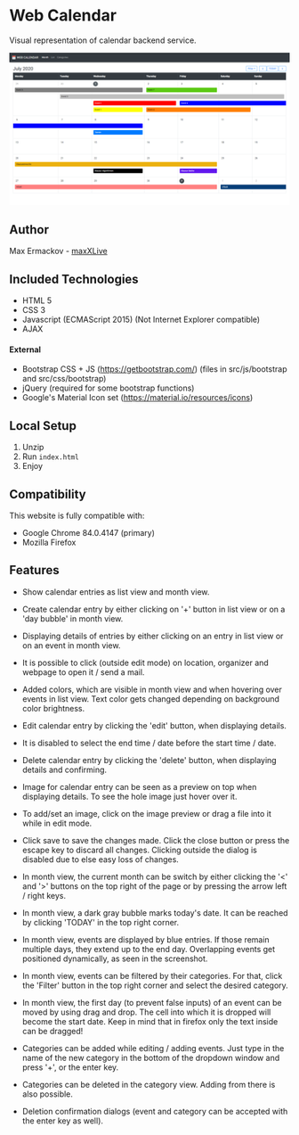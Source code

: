 # Web Calendar

Visual representation of calendar backend service.

![Screenshot](screenshot.png)

## Author
Max Ermackov - [maxXLive](https://github.com/MaxXLive)

## Included Technologies
- HTML 5
- CSS 3
- Javascript (ECMAScript 2015) (Not Internet Explorer compatible)
- AJAX
#### External
- Bootstrap CSS + JS (https://getbootstrap.com/) (files in src/js/bootstrap and src/css/bootstrap)
- jQuery (required for some bootstrap functions)
- Google's Material Icon set (https://material.io/resources/icons)

## Local Setup
1. Unzip
2. Run `index.html`
3. Enjoy

## Compatibility

This website is fully compatible with:
- Google Chrome 84.0.4147 (primary)
- Mozilla Firefox

## Features
- Show calendar entries as list view and month view.

- Create calendar entry by either clicking on '+' button in list view or on a 'day bubble' in month view.

- Displaying details of entries by either clicking on an entry in list view or on an event in month view.

- It is possible to click (outside edit mode) on location, organizer and webpage to open it / send a mail.

- Added colors, which are visible in month view and when hovering over events in list view. Text color gets changed depending on background color brightness.

- Edit calendar entry by clicking the 'edit' button, when displaying details.

- It is disabled to select the end time / date before the start time / date.

- Delete calendar entry by clicking the 'delete' button, when displaying details and confirming.

- Image for calendar entry can be seen as a preview on top when displaying details. To see the hole image just hover over it.

- To add/set an image, click on the image preview or drag a file into it while in edit mode.

- Click save to save the changes made. Click the close button or press the escape key to discard all changes. Clicking outside the dialog is disabled due to else easy loss of changes.

- In month view, the current month can be switch by either clicking the '<' and '>' buttons on the top right of the page or by pressing the arrow left / right keys.

- In month view, a dark gray bubble marks today's date. It can be reached by clicking 'TODAY' in the top right corner.

- In month view, events are displayed by blue entries. If those remain multiple days, they extend up to the end day. Overlapping events get positioned dynamically, as seen in the screenshot.

- In month view, events can be filtered by their categories. For that, click the 'Filter' button in the top right corner and select the desired category.

- In month view, the first day (to prevent false inputs) of an event can be moved by using drag and drop. The cell into which it is dropped will become the start date. Keep in mind that in firefox only the text inside can be dragged!

- Categories can be added while editing / adding events. Just type in the name of the new category in the bottom of the dropdown window and press '+', or the enter key.

- Categories can be deleted in the category view. Adding from there is also possible.

- Deletion confirmation dialogs (event and category can be accepted with the enter key as well).
